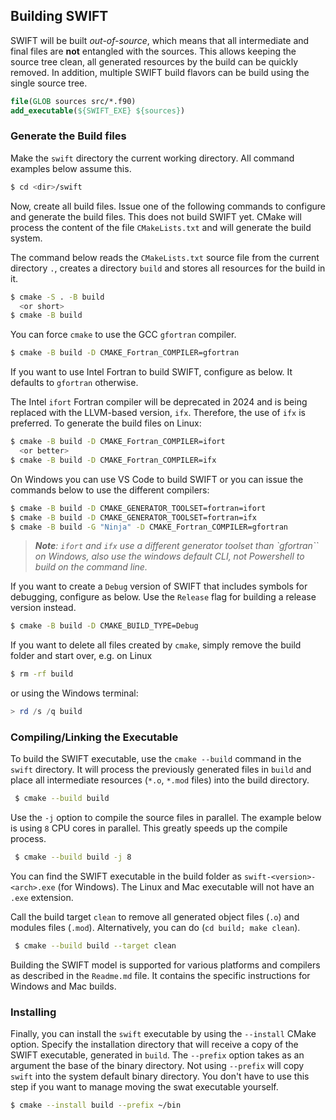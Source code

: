 ## Building SWIFT

SWIFT will be built *out-of-source*, which means that all intermediate and final files are **not** entangled with the sources. This allows keeping the source tree clean, all generated resources by the build can be quickly removed. In addition, multiple SWIFT build flavors can be build using the single source tree.

```cmake
file(GLOB sources src/*.f90)
add_executable(${SWIFT_EXE} ${sources})
```

### Generate the Build files

Make the `swift` directory the current working directory. All command examples below assume this.

```bash
$ cd <dir>/swift
```

Now, create all build files. Issue one of the following commands to configure and generate the build files. This does not build SWIFT yet. CMake will process the content of the file `CMakeLists.txt` and will generate the build system.

The command below reads the `CMakeLists.txt` source file from the current directory `.`, creates a directory `build` and stores all resources for the build in it.

```bash
$ cmake -S . -B build
  <or short>
$ cmake -B build
```

You can force `cmake` to use the GCC `gfortran` compiler.

```bash
$ cmake -B build -D CMAKE_Fortran_COMPILER=gfortran
```

If you want to use Intel Fortran to build SWIFT, configure as below. It defaults to `gfortran` otherwise.

The Intel `ifort` Fortran compiler will be deprecated in 2024 and is being replaced with the LLVM-based version, `ifx`. Therefore, the use of `ifx` is preferred. To generate the build files on Linux:

```bash
$ cmake -B build -D CMAKE_Fortran_COMPILER=ifort
  <or better>
$ cmake -B build -D CMAKE_Fortran_COMPILER=ifx
```

On Windows you can use VS Code to build SWIFT or you can issue the commands below to use the different compilers:

```bash
$ cmake -B build -D CMAKE_GENERATOR_TOOLSET=fortran=ifort
$ cmake -B build -D CMAKE_GENERATOR_TOOLSET=fortran=ifx
$ cmake -B build -G "Ninja" -D CMAKE_Fortran_COMPILER=gfortran
```

>  *__Note__: `ifort` and `ifx` use a different generator toolset than `gfortran``  on Windows, also use the windows default CLI, not Powershell to build on the command line.*  



If you want to create a `Debug` version of SWIFT that includes symbols for debugging, configure as below. Use the `Release` flag for building a release version instead.

```bash
$ cmake -B build -D CMAKE_BUILD_TYPE=Debug
```

If you want to delete all files created by `cmake`, simply remove the build folder and start over, e.g. on Linux

```bash
$ rm -rf build
```

or using the Windows terminal:

```powershell
> rd /s /q build
```

### Compiling/Linking the Executable

To build the SWIFT executable, use the `cmake --build` command in the `swift` directory. It will process the previously generated files in `build` and place all intermediate resources (`*.o`, `*.mod` files) into the build directory.

```bash
 $ cmake --build build
```

Use the `-j` option to compile the source files in parallel. The example below is using `8` CPU cores in parallel. This greatly speeds up the compile process.

```bash
 $ cmake --build build -j 8
```

You can find the SWIFT executable in the build folder as `swift-<version>-<arch>.exe` (for Windows). The Linux and Mac executable will not have an `.exe` extension.

Call the build target `clean` to remove all generated object files (`.o`) and modules files (`.mod`). Alternatively, you can do (`cd build; make clean`).

```bash
 $ cmake --build build --target clean
```

Building the SWIFT model is supported for various platforms and compilers as described in the `Readme.md` file. It contains the specific instructions for Windows and Mac builds.

### Installing

Finally, you can install the `swift` executable by using the `--install` CMake option. Specify the installation directory that will receive a copy of the SWIFT executable, generated in `build`. The `--prefix` option takes as an argument the base of the binary directory. Not using `--prefix` will copy `swift` into the system default binary directory. You don't have to use this step if you want to manage moving the swat executable yourself.

```bash
$ cmake --install build --prefix ~/bin
```
